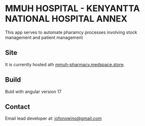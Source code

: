 # MMUH HOSPITAL - KENYANTTA NATIONAL HOSPITAL ANNEX

This app serves to automate pharamcy processes involving stock management and patient management


## Site

It is currently hosted ath [mmuh-pharmacy.medspace.store](https://mmuh-pharmacy.medspace.store).

## Build

Buld with angular version 17


## Contact

Email lead developer at: jofonowino@gmail.com


